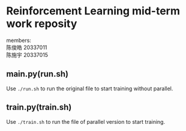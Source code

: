 # Reinforcement Learning mid-term work reposity
members: <br/>
陈俊皓 20337011 <br/>
陈施宇 20337015 <br/>

## main.py(run.sh)
Use `./run.sh` to run the original file to start training without parallel.

## train.py(train.sh)
Use `./train.sh` to run the file of parallel version to start training.

